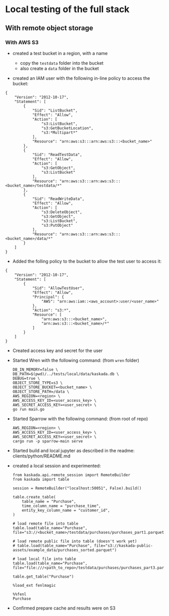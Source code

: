 # Local testing of the full stack

## With remote object storage

### With AWS S3

* created a test bucket in a region, with a name
  * copy the `testdata` folder into the bucket
  * also create a `data` folder in the bucket

* created an IAM user with the following in-line policy to access the bucket:

```
{
	"Version": "2012-10-17",
	"Statement": [
		{
			"Sid": "ListBucket",
			"Effect": "Allow",
			"Action": [
				"s3:ListBucket",
				"s3:GetBucketLocation",
				"s3:*Multipart*"
			],
			"Resource": "arn:aws:s3:::arn:aws:s3:::<bucket_name>"
		},
		{
			"Sid": "ReadTestData",
			"Effect": "Allow",
			"Action": [
				"s3:GetObject",
				"s3:ListBucket"
			],
			"Resource": "arn:aws:s3:::arn:aws:s3:::<bucket_name>/testdata/*"
		},
		{
			"Sid": "ReadWriteData",
			"Effect": "Allow",
			"Action": [
				"s3:DeleteObject",
				"s3:GetObject",
				"s3:ListBucket",
				"s3:PutObject"
			],
			"Resource": "arn:aws:s3:::arn:aws:s3:::<bucket_name>/data/*"
		}
	]
}
```

* Added the folling policy to the bucket to allow the test user to access it:
```
{
    "Version": "2012-10-17",
    "Statement": [
        {
            "Sid": "AllowTestUser",
            "Effect": "Allow",
            "Principal": {
                "AWS": "arn:aws:iam::<aws_account>:user/<user_name>"
            },
            "Action": "s3:*",
            "Resource": [
                "arn:aws:s3:::<bucket_name>",
                "arn:aws:s3:::<bucket_name>/*"
            ]
        }
    ]
}
```

* Created access key and secret for the user

* Started Wren with the following command:
    (from `wren` folder)
    ```
    DB_IN_MEMORY=false \
    DB_PATH=$(pwd)/../tests/local/data/kaskada.db \
    DEBUG=true \
    OBJECT_STORE_TYPE=s3 \
    OBJECT_STORE_BUCKET=<bucket_name> \
    OBJECT_STORE_PATH=/data \
    AWS_REGION=<region> \
    AWS_ACCESS_KEY_ID=<user_access_key> \
    AWS_SECRET_ACCESS_KEY=<user_secret> \
    go run main.go
    ```

* Started Sparrow with the following command:
    (from root of repo)
    ```
    AWS_REGION=<region> \
    AWS_ACCESS_KEY_ID=<user_access_key> \
    AWS_SECRET_ACCESS_KEY=<user_secret> \
    cargo run -p sparrow-main serve
    ```

* Started build and local jupyter as described in the readme: clients/python/README.md

* created a local session and experimented:

    ```
    from kaskada.api.remote_session import RemoteBuilder
    from kaskada import table

    session = RemoteBuilder("localhost:50051", False).build()

    table.create_table(
        table_name = "Purchase",
        time_column_name = "purchase_time",
        entity_key_column_name = "customer_id",
    )

    # load remote file into table
    table.load(table_name="Purchase", file="s3://<bucket_name>/testdata/purchases/purchases_part1.parquet")

    # load remote public file into table (doesn't work yet)
    # table.load(table_name="Purchase", file="s3://kaskada-public-assets/example_data/purchases_sorted.parquet")

    # load local file into table
    table.load(table_name="Purchase", file="file:///<path_to_repo>/testdata/purchases/purchases_part3.parquet")

    table.get_table("Purchase")

    %load_ext fenlmagic
    ```

    ```
    %%fenl
    Purchase
    ```

* Confirmed prepare cache and results were on S3

